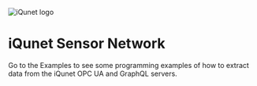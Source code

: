 ![iQunet logo](https://user-images.githubusercontent.com/36883064/75975172-4f069600-5ed8-11ea-8b56-72ea6e945c92.jpg)


# iQunet Sensor Network

Go to the Examples to see some programming examples of how to extract data from the iQunet OPC UA and GraphQL servers.
